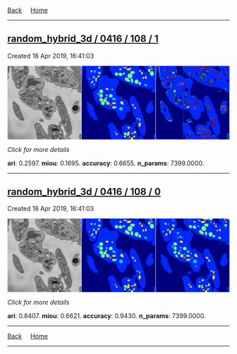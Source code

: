 
[Back](..)&nbsp;&nbsp;&nbsp;&nbsp;&nbsp;[Home](https://leapmanlab.github.io/snapshots)

---

<div class="summary"><a href="1"><h2>random_hybrid_3d / 0416 / 108 / 1</h2></a><p>Created 18 Apr 2019, 16:41:03
</p><a href="1"><img src="1/media/summary.png" align="center"></a><p>
<i>Click for more details</i>
</p></div>

**ari**: 0.2597. **miou**: 0.1695. **accuracy**: 0.6655. **n_params**: 7399.0000. 

---

<div class="summary"><a href="0"><h2>random_hybrid_3d / 0416 / 108 / 0</h2></a><p>Created 18 Apr 2019, 16:41:03
</p><a href="0"><img src="0/media/summary.png" align="center"></a><p>
<i>Click for more details</i>
</p></div>

**ari**: 0.8407. **miou**: 0.6621. **accuracy**: 0.9430. **n_params**: 7399.0000. 

---

[Back](..)&nbsp;&nbsp;&nbsp;&nbsp;&nbsp;[Home](https://leapmanlab.github.io/snapshots)

---
